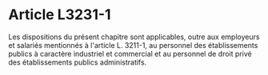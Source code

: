 # Article L3231-1

Les dispositions du présent chapitre sont applicables, outre aux employeurs et salariés mentionnés à l'article L. 3211-1, au personnel des établissements publics à caractère industriel et commercial et au personnel de droit privé des établissements publics administratifs.